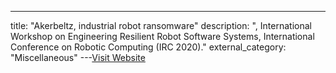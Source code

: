 ---
title: "Akerbeltz, industrial robot ransomware"
description: ", International Workshop on Engineering Resilient Robot Software Systems, International Conference on Robotic Computing (IRC 2020)."
external_category: "Miscellaneous"
---[Visit Website](https://www.youtube.com/watch?v=5dYmpKH_3EM)

